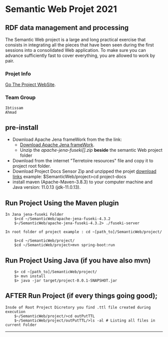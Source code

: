 # Semantic Web Projet 2021

## RDF data management and processing

The Semantic Web project is a large and long practical exercise that consists in integrating all the pieces that have been seen during the first sessions into a consolidated Web application. To make sure you can advance sufficiently fast to cover everything, you are allowed to work by pair.

### Projet Info

[Go The Project WebSite](https://www.emse.fr/~zimmermann/Teaching/SemWeb/Project/).

### Team Group

    Ibtissam
    Ahmad

## pre-install

   * Download Apache Jena frameWork from the the link:
        - [Download Apache Jena frameWork](https://dlcdn.apache.org/jena/binaries/apache-jena-fuseki-4.3.2.zip).
        - Unzip the *apache-jena-fuseki[].zip* __beside__ the semantic Web project folder
   * Download from the internet "Terretoire resources" file and copy it to project root folder.
   * Download Project Docs Sensor Zip and unzipped the projet
        [download links](https://seafile.emse.fr/d/710ced68c2894189a6f4/)
        example: $SemanticWeb/project>cd project-docs
   * install maven (Apache-Maven-3.8.3) to your computer machine and Java version: 11.0.13 (jdk-11.0.13).
## Run Project Using the Maven plugin

    In Jana jena-fuseki Folder
        $>cd ~/SemanticWeb/apache-jena-fuseki-4.3.2
        $~/SemanticWeb/apache-jena-fuseki-4.3.2> ./fuseki-server

    In root folder of project example : cd ~[path_to]/SemanticWeb/project/
   
        $>cd ~/SemanticWeb/project/
        $cd ~/SemanticWeb/project>mvn spring-boot:run
    

## Run Project Using Java (if you have also mvn)

    
        $> cd ~[path_to]/SemanticWeb/project/
        $> mvn install
        $> java -jar target/project-0.0.1-SNAPSHOT.jar

## AFTER Run Project (if every things going good);

    Insde of Root Project Dicretory you find .ttl file created during execution
        $~/SemanticWeb/project/>cd outPutTTL
        $~/SemanticWeb/project/outPutTTL/>ls -al # Listing all files in current Folder

________________________________________________________
